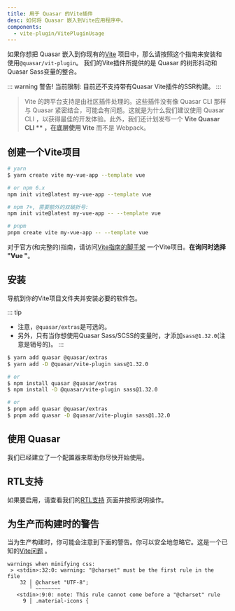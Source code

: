 ```yaml
---
title: 用于 Quasar 的Vite插件
desc: 如何将 Quasar 嵌入到Vite应用程序中。
components:
  - vite-plugin/VitePluginUsage
---
```


如果你想把 Quasar 嵌入到你现有的[Vite](https://vitejs.dev) 项目中，那么请按照这个指南来安装和使用`@quasar/vit-plugin`。
我们的Vite插件所提供的是 Quasar 的树形抖动和Quasar Sass变量的整合。

::: warning 警告! 当前限制:
目前还不支持带有Quasar Vite插件的SSR构建。
:::

> Vite 的跨平台支持是由社区插件处理的。这些插件没有像 Quasar CLI 那样与 Quasar 紧密结合，可能会有问题。这就是为什么我们建议使用 Quasar CLI ，以获得最佳的开发体验。此外，我们还计划发布一个 **Vite Quasar CLI ** ，在底层使用 Vite** 而不是 Webpack。

## 创建一个Vite项目

```bash
# yarn
$ yarn create vite my-vue-app --template vue

# or npm 6.x
npm init vite@latest my-vue-app --template vue

# npm 7+, 需要额外的双破折号:
npm init vite@latest my-vue-app -- --template vue

# pnpm
pnpm create vite my-vue-app -- --template vue
```

对于官方(和完整的)指南，请访问[Vite指南的脚手架](https://vitejs.dev/guide/#scaffolding-your-first-vite-project) 一个Vite项目。**在询问时选择 "Vue "**。

## 安装

导航到你的Vite项目文件夹并安装必要的软件包。

::: tip
* 注意，`@quasar/extras`是可选的。
* 另外，只有当你想使用Quasar Sass/SCSS的变量时，才添加`sass@1.32.0`(注意是销号的)。
:::

```bash
$ yarn add quasar @quasar/extras
$ yarn add -D @quasar/vite-plugin sass@1.32.0

# or
$ npm install quasar @quasar/extras
$ npm install -D @quasar/vite-plugin sass@1.32.0

# or
$ pnpm add quasar @quasar/extras
$ pnpm add quasar -D @quasar/vite-plugin sass@1.32.0
```

## 使用 Quasar

我们已经建立了一个配置器来帮助你尽快开始使用。

<vite-plugin-usage />

## RTL支持

如果要启用，请查看我们的[RTL支持](/options/rtl-support) 页面并按照说明操作。

## 为生产而构建时的警告

当为生产构建时，你可能会注意到下面的警告。你可以安全地忽略它。这是一个已知的[Vite问题](https://github.com/vitejs/vite/issues/4625) 。

```
warnings when minifying css:
 > <stdin>:32:0: warning: "@charset" must be the first rule in the file
    32 │ @charset "UTF-8";
       ╵ ~~~~~~~~
   <stdin>:9:0: note: This rule cannot come before a "@charset" rule
     9 │ .material-icons {
```
